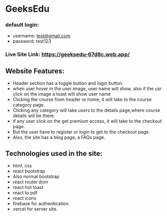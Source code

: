 # GeeksEdu
### default login:
 - username: test@gmail.com
 - password: test123
### Live Site Link: https://geeksedu-67d8c.web.app/

## Website Features:

- Header section has a toggle button and login button.
- when user hover in the user image, user name will show, also if the usr click on the image a toast will show user name
- Clicking the course from header or home, it will take to the course category page.
- Clicking any category will take users to the details page,where course details will be there.
- if any user click on the get premium access, it will take to the checkout page.
- But the user have to register or login to get to the checkout page.
- Also, the site has a blog page, a FAQs page.

## Technologies used in the site:

- html, css
- react bootstrap
- Also normal bootstrap
- react router dom
- react hot toast
- react to pdf
- react icons
- firebase for authentication.
- vercel for server site.
